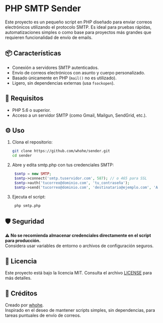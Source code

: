 # PHP SMTP Sender

Este proyecto es un pequeño script en PHP diseñado para enviar correos electrónicos utilizando el protocolo SMTP. Es ideal para pruebas rápidas, automatizaciones simples o como base para proyectos más grandes que requieren funcionalidad de envío de emails.

## 📦 Características

- Conexión a servidores SMTP autenticados.
- Envío de correos electrónicos con asunto y cuerpo personalizado.
- Basado únicamente en PHP (`mail()` no es utilizado).
- Ligero, sin dependencias externas (usa `fsockopen`).

## 🚀 Requisitos

- PHP 5.6 o superior.
- Acceso a un servidor SMTP (como Gmail, Mailgun, SendGrid, etc.).

## ⚙️ Uso

1. Clona el repositorio:

   ```bash
   git clone https://github.com/whohe/sender.git
   cd sender
   ```
2. Abre y edita smtp.php con tus credenciales SMTP:

   ```php
    $smtp = new SMTP;
    $smtp->connect('smtp.tuservidor.com', 587); // o 465 para SSL
    $smtp->auth('tucorreo@dominio.com', 'tu_contraseña');
    $smtp->send('tucorreo@dominio.com', 'destinatario@ejemplo.com', 'Asunto del correo', 'Cuerpo del mensaje');
   ```
3. Ejecuta el script:

   ```bash
    php smtp.php
   ```
## 🛡️ Seguridad

⚠️ **No se recomienda almacenar credenciales directamente en el script para producción.**  
Considera usar variables de entorno o archivos de configuración seguros.

## 📄 Licencia

Este proyecto está bajo la licencia MIT. Consulta el archivo [LICENSE](LICENSE) para más detalles.

## 🤝 Créditos

Creado por [whohe](https://github.com/whohe).  
Inspirado en el deseo de mantener scripts simples, sin dependencias, para tareas puntuales de envío de correos.
